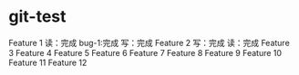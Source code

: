 # git-test
Feature 1
    读：完成
        bug-1:完成
    写：完成
Feature 2
    写：完成
    读：完成
Feature 3
Feature 4
Feature 5
Feature 6
Feature 7
Feature 8
Feature 9
Feature 10
Feature 11
Feature 12
